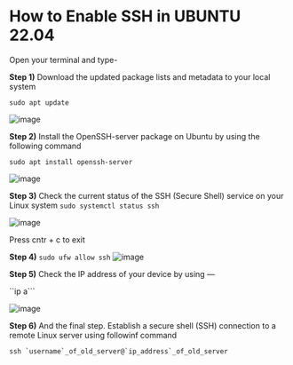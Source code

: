 # How to Enable SSH in UBUNTU 22.04

Open your terminal and type-

**Step 1)** Download the updated package lists and metadata to your local system  
```
sudo apt update
```
![image](https://user-images.githubusercontent.com/54492585/221065323-4cb69ddd-88e6-454f-bc27-43a4b49933ec.png)


**Step 2)** Install the OpenSSH-server package on Ubuntu by using the following command
```
sudo apt install openssh-server
```

![image](https://user-images.githubusercontent.com/54492585/221065336-3206bc9c-bb7d-49b2-a1c0-dcb93e693cdf.png)


**Step 3)** Check the current status of the SSH (Secure Shell) service on your Linux system
```sudo systemctl status ssh```

![image](https://user-images.githubusercontent.com/54492585/221065536-b92a9ed6-e02b-46f7-967d-28b0741cdea1.png)

Press cntr + c to exit

**Step 4)** ```sudo ufw allow ssh```
![image](https://user-images.githubusercontent.com/54492585/221065543-eb452618-43d3-497b-ae55-3dd8cd666602.png)


**Step 5)** Check the IP address of your device by using —

``ip a```

![image](https://user-images.githubusercontent.com/54492585/221065560-6939182b-da15-4486-8c3e-ea13bf041812.png)


**Step 6)** And the final step. Establish a secure shell (SSH) connection to a remote Linux server using followinf command

```ssh `username`_of_old_server@`ip_address`_of_old_server```
